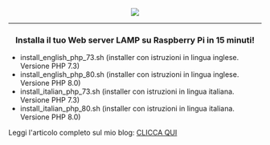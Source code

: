 <p align="center"><a href="https://www.paolo9785.com"><img src="https://www.paolo9785.com/wp-content/uploads/2022/06/cropped-logo_variant_black.png"></a></p>
<hr />

<h3 align="center">Installa il tuo Web server LAMP su Raspberry Pi in 15 minuti!</h3>
<p align="center">
<ul>
<li>install_english_php_73.sh (installer con istruzioni in lingua inglese. Versione PHP 7.3)</li>
<li>install_english_php_80.sh (installer con istruzioni in lingua inglese. Versione PHP 8.0)</li>
<li>install_italian_php_73.sh (installer con istruzioni in lingua italiana. Versione PHP 7.3)</li>
<li>install_italian_php_80.sh (installer con istruzioni in lingua italiana. Versione PHP 8.0)</li>
</ul>
</p>
<p align="left">Leggi l'articolo completo sul mio blog: <a href="https://www.paolo9785.com/2022/07/05/raspberry-lamp-in-15-minuti/" target_=_blank">CLICCA QUI</a></p>


